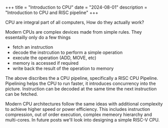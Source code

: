 +++
title = "Introduction to CPU"
date = "2024-08-01"
description = "Introduction to CPU and RISC pipeline"
+++

CPU are integral part of all computers, How do they actually work?

Modern CPUs are complex devices made from simple rules. They essentailly only do a few things
* fetch an instruction
* decode the instrcution to perform a simple operation
* execute the operation (ADD, MOVE, etc)
* memory is accessed if required
* write back the result of the operation to memory

The above discribes the a CPU pipeline, specifically a RISC CPU Pipeline. Pipelining helps the CPU to run faster, it introduces concurrency into the picture. Instruction can be decoded at the same time the next instruction can be fetched.

Modern CPU architectures follow the same ideas with additional complexity to achieve higher speed or power efficiency. This includes instruction compression, out of order execution, complex memeory hierarchy and multi-cores. In future posts we'll look into designing a simple RISC-V CPU.
